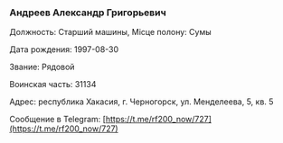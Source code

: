 ### Андреев Александр Григорьевич

Должность: Старший машины, Місце полону: Сумы

Дата рождения: 1997-08-30

Звание: Рядовой

Воинская часть: 31134

Адрес: республика Хакасия, г. Черногорск, ул. Менделеева, 5, кв. 5

Сообщение в Telegram: [https://t.me/rf200_now/727](https://t.me/rf200_now/727)
